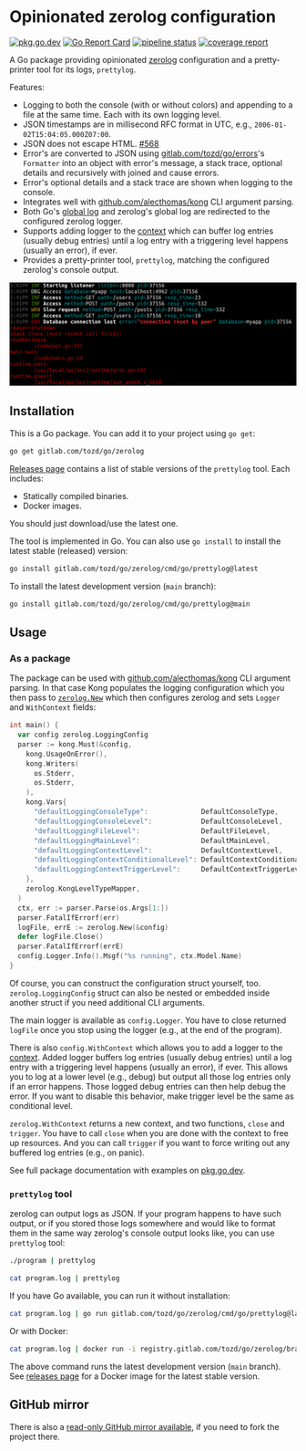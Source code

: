 # Opinionated zerolog configuration

[![pkg.go.dev](https://pkg.go.dev/badge/gitlab.com/tozd/go/zerolog)](https://pkg.go.dev/gitlab.com/tozd/go/zerolog)
[![Go Report Card](https://goreportcard.com/badge/gitlab.com/tozd/go/zerolog)](https://goreportcard.com/report/gitlab.com/tozd/go/zerolog)
[![pipeline status](https://gitlab.com/tozd/go/zerolog/badges/main/pipeline.svg?ignore_skipped=true)](https://gitlab.com/tozd/go/zerolog/-/pipelines)
[![coverage report](https://gitlab.com/tozd/go/zerolog/badges/main/coverage.svg)](https://gitlab.com/tozd/go/zerolog/-/graphs/main/charts)

A Go package providing opinionated [zerolog](https://github.com/rs/zerolog) configuration
and a pretty-printer tool for its logs, `prettylog`.

Features:

- Logging to both the console (with or without colors) and appending to a
  file at the same time. Each with its own logging level.
- JSON timestamps are in millisecond RFC format in UTC, e.g., `2006-01-02T15:04:05.000Z07:00`.
- JSON does not escape HTML. [#568](https://github.com/rs/zerolog/pull/568)
- Error's are converted to JSON using
  [gitlab.com/tozd/go/errors](https://gitlab.com/tozd/go/errors)'s `Formatter`
  into an object with error's message, a stack trace, optional details and
  recursively with joined and cause errors.
- Error's optional details and a stack trace are shown when logging to the console.
- Integrates well with [github.com/alecthomas/kong](https://github.com/alecthomas/kong)
  CLI argument parsing.
- Both Go's [global log](https://pkg.go.dev/log) and zerolog's global log
  are redirected to the configured zerolog logger.
- Supports adding logger to the [context](https://pkg.go.dev/context)
  which can buffer log entries (usually debug entries) until a log entry with
  a triggering level happens (usually an error), if ever.
- Provides a pretty-printer tool, `prettylog`, matching the configured
  zerolog's console output.

![Pretty Logging Image](pretty.png)

## Installation

This is a Go package. You can add it to your project using `go get`:

```sh
go get gitlab.com/tozd/go/zerolog
```

[Releases page](https://gitlab.com/tozd/go/zerolog/-/releases)
contains a list of stable versions of the `prettylog` tool.
Each includes:

- Statically compiled binaries.
- Docker images.

You should just download/use the latest one.

The tool is implemented in Go. You can also use `go install` to install the latest stable (released) version:

```sh
go install gitlab.com/tozd/go/zerolog/cmd/go/prettylog@latest
```

To install the latest development version (`main` branch):

```sh
go install gitlab.com/tozd/go/zerolog/cmd/go/prettylog@main
```

## Usage

### As a package

The package can be used with [github.com/alecthomas/kong](https://github.com/alecthomas/kong) CLI argument parsing. In that case Kong populates the logging configuration
which you then pass to [`zerolog.New`](https://pkg.go.dev/gitlab.com/tozd/go/zerolog#New)
which then configures zerolog and sets `Logger` and `WithContext` fields:

```go
int main() {
  var config zerolog.LoggingConfig
  parser := kong.Must(&config,
    kong.UsageOnError(),
    kong.Writers(
      os.Stderr,
      os.Stderr,
    ),
    kong.Vars{
      "defaultLoggingConsoleType":             DefaultConsoleType,
      "defaultLoggingConsoleLevel":            DefaultConsoleLevel,
      "defaultLoggingFileLevel":               DefaultFileLevel,
      "defaultLoggingMainLevel":               DefaultMainLevel,
      "defaultLoggingContextLevel":            DefaultContextLevel,
      "defaultLoggingContextConditionalLevel": DefaultContextConditionalLevel,
      "defaultLoggingContextTriggerLevel":     DefaultContextTriggerLevel,
    },
    zerolog.KongLevelTypeMapper,
  )
  ctx, err := parser.Parse(os.Args[1:])
  parser.FatalIfErrorf(err)
  logFile, errE := zerolog.New(&config)
  defer logFile.Close()
  parser.FatalIfErrorf(errE)
  config.Logger.Info().Msgf("%s running", ctx.Model.Name)
}
```

Of course, you can construct the configuration struct yourself, too.
`zerolog.LoggingConfig` struct can also be nested or embedded inside another
struct if you need additional CLI arguments.

The main logger is available as `config.Logger`. You have to close returned
`logFile` once you stop using the logger (e.g., at the end of the program).

There is also `config.WithContext` which allows you to add a logger
to the [context](https://pkg.go.dev/context). Added logger buffers log
entries (usually debug entries) until a log entry with a triggering level
happens (usually an error), if ever.
This allows you to log at a lower level (e.g., debug) but output all those
log entries only if an error happens. Those logged debug entries can then
help debug the error.
If you want to disable this behavior, make trigger level be the same as
conditional level.

`zerolog.WithContext` returns a new context, and two functions, `close`
and `trigger`. You have to call `close` when you are done with the context
to free up resources. And you can call `trigger` if you want to force
writing out any buffered log entries (e.g., on panic).

See full package documentation with examples on [pkg.go.dev](https://pkg.go.dev/gitlab.com/tozd/go/zerolog#section-documentation).

### `prettylog` tool

zerolog can output logs as JSON. If your program happens to have such output, or if
you stored those logs somewhere and would like to format them in the same way
zerolog's console output looks like, you can use `prettylog` tool:

```sh
./program | prettylog
```

```sh
cat program.log | prettylog
```

If you have Go available, you can run it without installation:

```sh
cat program.log | go run gitlab.com/tozd/go/zerolog/cmd/go/prettylog@latest
```

Or with Docker:

```sh
cat program.log | docker run -i registry.gitlab.com/tozd/go/zerolog/branch/main:latest
```

The above command runs the latest development version (`main` branch).
See [releases page](https://gitlab.com/tozd/go/zerolog/-/releases) for a Docker image for the latest stable version.

## GitHub mirror

There is also a [read-only GitHub mirror available](https://github.com/tozd/go-zerolog),
if you need to fork the project there.
